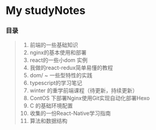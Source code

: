 #  My studyNotes

### 目录




>1. 前端的一些基础知识
>2. nginx的基本使用和部署
>3. react的一些小dom 实例
>4. 我做的react-redux简单易懂的教程
>5. dom/ ~  一些型特性的实践
>6. typescript的学习笔记
>7. winter 的重学前端课程（待更新，持续更新）
>8. ContOS 下部署Nginx使用Git实现自动化部署Hexo
>9. C 的基础环境配置
>10. 收集的一份React-Native学习指南
>11. 算法和数据结构

